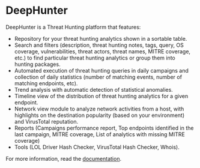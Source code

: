 # DeepHunter

DeepHunter is a Threat Hunting platform that features:

- Repository for your threat hunting analytics shown in a sortable table.
- Search and filters (description, threat hunting notes, tags, query, OS coverage, vulnerabilities, threat actors, threat names, MITRE coverage, etc.) to find particular threat hunting analytics or group them into hunting packages.
- Automated execution of threat hunting queries in daily campaigns and collection of daily statistics (number of matching events, number of matching endpoints, etc).
- Trend analysis with automatic detection of statistical anomalies.
- Timeline view of the distribution of threat hunting analytics for a given endpoint.
- Network view module to analyze network activities from a host, with highlights on the destination popularity (based on your environment) and VirusTotal reputation.
- Reports (Campaigns performance report, Top endpoints identified in the last campaign, MITRE coverage, List of analytics with missing MITRE coverage)
- Tools (LOL Driver Hash Checker, VirusTotal Hash Checker, Whois).

For more information, read the [documentation](https://deephunter.readthedocs.io/en/latest/).
